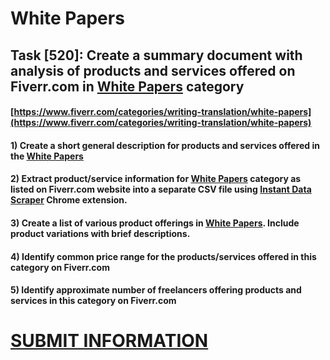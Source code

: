 # White Papers
## Task [520]: Create a summary document with analysis of products and services offered on Fiverr.com in [White Papers](https://www.fiverr.com/categories/writing-translation/white-papers) category
#### [https://www.fiverr.com/categories/writing-translation/white-papers](https://www.fiverr.com/categories/writing-translation/white-papers)
#### 1) Create a short general description for products and services offered in the [White Papers](https://www.fiverr.com/categories/writing-translation/white-papers)
#### 2) Extract product/service information for [White Papers](https://www.fiverr.com/categories/writing-translation/white-papers) category as listed on Fiverr.com website into a separate CSV file using [Instant Data Scraper](https://chrome.google.com/webstore/detail/instant-data-scraper/ofaokhiedipichpaobibbnahnkdoiiah) Chrome extension.
#### 3) Create a list of various product offerings in [White Papers](https://www.fiverr.com/categories/writing-translation/white-papers). Include product variations with brief descriptions.
#### 4) Identify common price range for the products/services offered in this category on Fiverr.com
#### 5) Identify approximate number of freelancers offering products and services in this category on Fiverr.com

# [SUBMIT INFORMATION](https://forms.office.com/r/8AEKjkLxKG)
